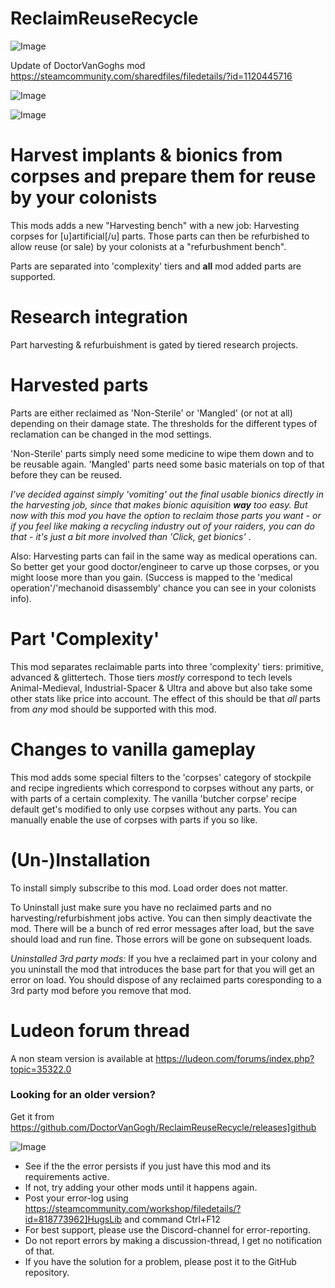 # ReclaimReuseRecycle

![Image](https://i.imgur.com/buuPQel.png)

Update of DoctorVanGoghs mod
https://steamcommunity.com/sharedfiles/filedetails/?id=1120445716

![Image](https://i.imgur.com/pufA0kM.png)

	
![Image](https://i.imgur.com/Z4GOv8H.png)

# Harvest implants &amp; bionics from corpses and prepare them for reuse by your colonists


This mods adds a new "Harvesting bench" with a new job: Harvesting corpses for [u]artificial[/u] parts. Those parts can then be refurbished to allow reuse (or sale) by your colonists at a "refurbushment bench".

Parts are separated into 'complexity' tiers and **all** mod added parts are supported.

# Research integration

Part harvesting &amp; refurbuishment is gated by tiered research projects.


# Harvested parts

Parts are either reclaimed as 'Non-Sterile' or 'Mangled' (or not at all) depending on their damage state. The thresholds for the different types of reclamation can be changed in the mod settings.

'Non-Sterile' parts simply need some medicine to wipe them down and to be reusable again.
'Mangled' parts need some basic materials on top of that before they can be reused.

*I've decided against simply 'vomiting' out the final usable bionics directly in the harvesting job, since that makes bionic aquisition **way** too easy. But now with this mod you have the option to reclaim those parts you want - or if you feel like making a recycling industry out of your raiders, you can do that - it's just a bit more involved than 'Click, get bionics'* . 

Also: Harvesting parts can fail in the same way as medical operations can. So better get your good doctor/engineer to carve up those corpses, or you might loose more than you gain. (Success is mapped to the 'medical operation'/'mechanoid disassembly' chance you can see in your colonists info).

# Part 'Complexity' 

This mod separates reclaimable parts into three 'complexity' tiers: primitive, advanced &amp; glittertech.
Those tiers *mostly* correspond to tech levels Animal-Medieval, Industrial-Spacer &amp; Ultra and above but also take some other stats like price into account. The effect of this should be that *all* parts from *any* mod should be supported with this mod.

# Changes to vanilla gameplay

This mod adds some special filters to the 'corpses' category of stockpile and recipe ingredients which correspond to corpses without any parts, or with parts of a certain complexity.
The vanilla 'butcher corpse' recipe default get's modified to only use corpses without any parts. You can manually enable the use of corpses with parts if you so like.

# (Un-)Installation

To install simply subscribe to this mod. Load order does not matter.

To Uninstall just make sure you have no reclaimed parts and no harvesting/refurbishment jobs active. You can then simply deactivate the mod. There will be a bunch of red error messages after load, but the save should load and run fine. Those errors will be gone on subsequent loads.


*Uninstalled 3rd party mods:*
If you hve a reclaimed part in your colony and you uninstall the mod that introduces the base part for that you will get an error on load. You should dispose of any reclaimed parts coresponding to a 3rd party mod before you remove that mod.

# Ludeon forum thread

A non steam version is available at https://ludeon.com/forums/index.php?topic=35322.0

### Looking for an older version?

Get it from https://github.com/DoctorVanGogh/ReclaimReuseRecycle/releases]github

![Image](https://i.imgur.com/PwoNOj4.png)



-  See if the the error persists if you just have this mod and its requirements active.
-  If not, try adding your other mods until it happens again.
-  Post your error-log using https://steamcommunity.com/workshop/filedetails/?id=818773962]HugsLib and command Ctrl+F12
-  For best support, please use the Discord-channel for error-reporting.
-  Do not report errors by making a discussion-thread, I get no notification of that.
-  If you have the solution for a problem, please post it to the GitHub repository.



